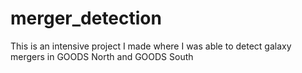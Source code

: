 # merger_detection
This is an intensive project I made where I was able to detect galaxy mergers in GOODS North and GOODS South


